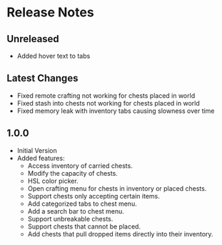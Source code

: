 ﻿# Release Notes

## Unreleased
- Added hover text to tabs

## Latest Changes
- Fixed remote crafting not working for chests placed in world
- Fixed stash into chests not working for chests placed in world
- Fixed memory leak with inventory tabs causing slowness over time

## 1.0.0
- Initial Version
- Added features:
  - Access inventory of carried chests.
  - Modify the capacity of chests.
  - HSL color picker.
  - Open crafting menu for chests in inventory or placed chests.
  - Support chests only accepting certain items.
  - Add categorized tabs to chest menu.
  - Add a search bar to chest menu.
  - Support unbreakable chests.
  - Support chests that cannot be placed.
  - Add chests that pull dropped items directly into their inventory.
